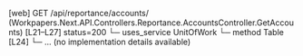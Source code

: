 [web] GET /api/reportance/accounts/  (Workpapers.Next.API.Controllers.Reportance.AccountsController.GetAccounts)  [L21–L27] status=200
  └─ uses_service UnitOfWork
    └─ method Table [L24]
      └─ ... (no implementation details available)

